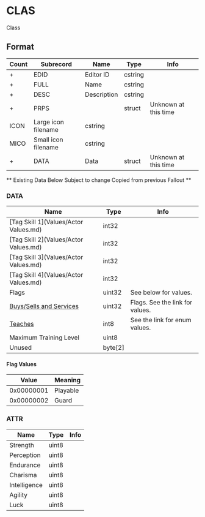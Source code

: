CLAS
====

Class

## Format

Count | Subrecord | Name | Type | Info
------|-------|------|------|-----
+ | EDID | Editor ID | cstring |
+ | FULL | Name | cstring |
+ | DESC | Description | cstring |
+ | PRPS | | struct | Unknown at this time
 | ICON | Large icon filename | cstring |
 | MICO | Small icon filename | cstring |
+ | DATA | Data | struct | Unknown at this time

** Existing Data Below Subject to change Copied from previous Fallout **

### DATA

Name | Type | Info
-----|------|-----
[Tag Skill 1](Values/Actor Values.md) | int32 |
[Tag Skill 2](Values/Actor Values.md) | int32 |
[Tag Skill 3](Values/Actor Values.md) | int32 |
[Tag Skill 4](Values/Actor Values.md) | int32 |
Flags | uint32 | See below for values.
[Buys/Sells and Services](Values/Services.md) | uint32 | Flags. See the link for values.
[Teaches](Values/Skills.md) | int8 | See the link for enum values.
Maximum Training Level | uint8 |
Unused | byte[2] |

#### Flag Values

Value | Meaning
------|--------
0x00000001 | Playable
0x00000002 | Guard

### ATTR

Name | Type | Info
-----|------|-----
Strength | uint8 |
Perception | uint8 |
Endurance | uint8 |
Charisma | uint8 |
Intelligence | uint8 |
Agility | uint8 |
Luck | uint8 |
